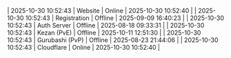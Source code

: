 | 2025-10-30 10:52:43 | Website | Online | 2025-10-30 10:52:40 |
| 2025-10-30 10:52:43 | Registration | Offline | 2025-09-09 16:40:23 |
| 2025-10-30 10:52:43 | Auth Server | Offline | 2025-08-18 09:33:31 |
| 2025-10-30 10:52:43 | Kezan (PvE) | Offline | 2025-10-11 12:51:30 |
| 2025-10-30 10:52:43 | Gurubashi (PvP) | Offline | 2025-08-23 21:44:06 |
| 2025-10-30 10:52:43 | Cloudflare | Online | 2025-10-30 10:52:40 |
